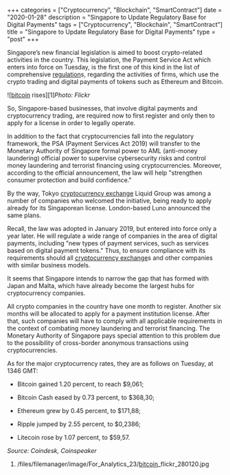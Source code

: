 +++
categories = ["Cryptocurrency", "Blockchain", "SmartContract"]
date = "2020-01-28"
description = "Singapore to Update Regulatory Base for Digital Payments"
tags = ["Cryptocurrency", "Blockchain", "SmartContract"]
title = "Singapore to Update Regulatory Base for Digital Payments"
type = "post"
+++

Singapore’s new financial legislation is aimed to boost crypto-related
activities in the country. This legislation, the Payment Service Act
which enters into force on Tuesday, is the first one of this kind in the
list of comprehensive [regulation](https://www.playgroundfx.com/blog/forex-broker-regulation/)s, regarding the activities of firms,
which use the crypto trading and digital payments of tokens such as
Ethereum and Bitcoin.

![[bitcoin](https://www.letsplayfx.com/blog/forex-for-bitcoin/) rises][1]_Photo: Flickr_

So, Singapore-based businesses, that involve digital payments and
cryptocurrency trading, are required now to first register and only then
to apply for a license in order to legally operate.

In addition to the fact that cryptocurrencies fall into the regulatory
framework, the PSA (Payment Services Act 2019) will transfer to the
Monetary Authority of Singapore formal power to AML (anti-money
laundering) official power to supervise cybersecurity risks and control
money laundering and terrorist financing using cryptocurrencies.
Moreover, according to the official announcement, the law will help
"strengthen consumer protection and build confidence."

By the way, Tokyo [cryptocurrency exchange](https://www.playgroundfx.com/blog/best-cryptocurrency-exchange/) Liquid Group was among a
number of companies who welcomed the initiative, being ready to apply
already for its Singaporean license. London-based Luno announced the
same plans.

Recall, the law was adopted in January 2019, but entered into force only
a year later. He will regulate a wide range of companies in the area of
digital payments, including "new types of payment services, such as
services based on digital payment tokens." Thus, to ensure compliance
with its requirements should all [cryptocurrency exchange](https://www.playgroundfx.com/blog/best-cryptocurrency-exchange/)s and other
companies with similar business models.

It seems that Singapore intends to narrow the gap that has formed with
Japan and Malta, which have already become the largest hubs for
cryptocurrency companies.

All crypto companies in the country have one month to register. Another
six months will be allocated to apply for a payment institution license.
After that, such companies will have to comply with all applicable
requirements in the context of combating money laundering and terrorist
financing. The Monetary Authority of Singapore pays special attention to
this problem due to the possibility of cross-border anonymous
transactions using cryptocurrencies.

As for the major cryptocurrency rates, they are as follows on Tuesday,
at 1346 GMT:

  * Bitcoin gained 1.20 percent, to reach $9,061;

  * Bitcoin Cash eased by 0.73 percent, to $368,30;

  * Ethereum grew by 0.45 percent, to $171,88;

  * Ripple jumped by 2.55 percent, to $0,2386;

  * Litecoin rose by 1.07 percent, to $59,57.

_Source: Coindesk, Coinspeaker_

   1. /files/filemanager/image/For_Analytics_23/[bitcoin](https://www.letsplayfx.com/blog/forex-for-bitcoin/)_flickr_280120.jpg